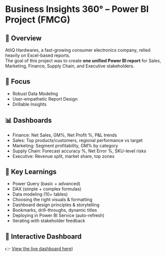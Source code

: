 # Business Insights 360° – Power BI Project (FMCG)

## 📌 Overview
AtliQ Hardwares, a fast-growing consumer electronics company, relied heavily on Excel-based reports.  
The goal of this project was to create **one unified Power BI report** for Sales, Marketing, Finance, Supply Chain, and Executive stakeholders.

## 🎯 Focus
- Robust Data Modeling  
- User-empathetic Report Design  
- Drillable Insights  

## 📊 Dashboards
- Finance: Net Sales, GM%, Net Profit %, P&L trends  
- Sales: Top products/customers, regional performance vs target  
- Marketing: Segment profitability, GM% by category  
- Supply Chain: Forecast accuracy %, Net Error %, SKU-level risks  
- Executive: Revenue split, market share, top zones  

## 🧠 Key Learnings
- Power Query (basic + advanced)  
- DAX (simple + complex formulas)  
- Data modeling (10+ tables)  
- Choosing the right visuals & formatting  
- Dashboard design principles & storytelling  
- Bookmarks, drill-throughs, dynamic titles  
- Deploying in Power BI Service (auto-refresh)  
- Iterating with stakeholder feedback  


## 🔗 Interactive Dashboard
👉 [View the live dashboard here](https://app.powerbi.com/view?r=eyJrIjoiZTk4ZWEyODktNjgzYy00ODA2LTg1NzMtZmY1MTExNTZjMmZjIiwidCI6ImM2ZTU0OWIzLTVmNDUtNDAzMi1hYWU5LWQ0MjQ0ZGM1YjJjNCJ9))
